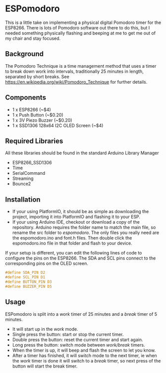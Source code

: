 ESPomodoro
==========

This is a little take on implementing a physical digital Pomodoro timer for the ESP8266. There is lots of Pomodoro software out there to do this, but I needed something physically flashing and beeping at me to get me out of my chair and stay focused.

## Background
The Pomodoro Technique is a time management method that uses a timer to break down work into intervals, traditionally 25 minutes in length, separated by short breaks. See https://en.wikipedia.org/wiki/Pomodoro_Technique for further details.

## Components
* 1 x ESP8266  (~$4)
* 1 x Push Button (~$0.20)
* 1 x 3V Piezo Buzzer (~$0.20)
* 1 x SSD1306 128x64 I2C OLED Screen (~$4)

## Required Libraries
All these libraries should be found in the standard Arduino Library Manager
* ESP8266_SSD1306
* Time
* SerialCommand
* Streaming
* Bounce2

## Installation
* If your using PlatformIO, it should be as simple as downloading the project, importing it into PlatformIO and flashing it to your ESP.
* If your using Arduino IDE, checkout or download a copy of the repository. Arduino requires the folder name to match the main file, so rename the src folder to *espomodoro*. The only files you really need are the espomodoro.ino and font.h files. Then double click the espomodoro.ino file in that folder and flash to your device.

If your setup is different, you can edit the following lines of code to configure the pins on the ESP8266. The SDA and SCL pins connect to the corresponding pins on the OLED screen.
```c
#define SDA_PIN D2
#define SCL_PIN D1
#define BUTTON_PIN D3
#define BUZZER_PIN D5
```

## Usage
ESPomodoro is split into a *work* timer of 25 minutes and a *break* timer of 5 minutes.
* It will start up in the *work* mode.
* Single press the button: start or stop the current timer.
* Double press the button: reset the current timer and start again.
* Long press the button: switch mode between *work/break* timers.
* When the timer is up, it will beep and flash the screen to let you know.
* After a timer has finished, it will switch mode to the next timer, ie when the *work* timer is done it will switch to a *break* timer, so next press of the button will start the break timer.
